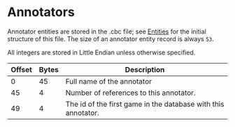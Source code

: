 # Annotators

Annotator entities are stored in the .cbc file; see [Entities](entities.md) for the initial structure of this file.
The size of an annotator entity record is always `53`.

All integers are stored in Little Endian unless otherwise specified.

| Offset | Bytes | Description
| --- | --- | ---
| 0 | 45 | Full name of the annotator
| 45 | 4 | Number of references to this annotator.
| 49 | 4 | The id of the first game in the database with this annotator.
